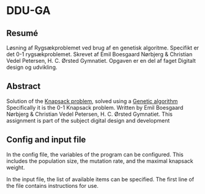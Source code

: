 # DDU-GA
## Resumé  
Løsning af Rygsækproblemet ved brug af en genetisk algoritme.
Specifikt er det 0-1 rygsækproblemet.
Skrevet af Emil Boesgaard Nørbjerg & Christian Vedel Petersen, H. C. Ørsted Gymnatiet.
Opgaven er en del af faget Digitalt design og udvikling.

## Abstract 
Solution of the [Knapsack problem](https://en.wikipedia.org/wiki/Knapsack_problem), solved using a [Genetic algorithm](https://en.wikipedia.org/wiki/Genetic_algorithm)
Specifically it is the 0-1 Knapsack problem.
Written by Emil Boesgaard Nørbjerg & Christian Vedel Petersen, H. C. Ørsted Gymnatiet.
This assignment is part of the subject digital design and development

## Config and input file
In the config file, the variables of the program can be configured.
This includes the population size, the mutation rate, and the maximal knapsack weight.

In the input file, the list of available items can be specified.
The first line of the file contains instructions for use.
